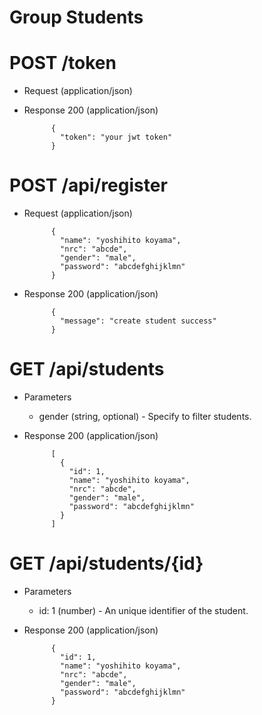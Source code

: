 # Group Students
# POST /token

+ Request (application/json)
            
+ Response 200 (application/json)

            {
              "token": "your jwt token"
            }

# POST /api/register

+ Request (application/json)

            {
              "name": "yoshihito koyama",
              "nrc": "abcde",
              "gender": "male",
              "password": "abcdefghijklmn"
            }

+ Response 200 (application/json)

            {
              "message": "create student success"
            }


# GET /api/students

+ Parameters

  + gender (string, optional) - Specify to filter students.

+ Response 200 (application/json)

            [
              {
                "id": 1,
                "name": "yoshihito koyama",
                "nrc": "abcde",
                "gender": "male",
                "password": "abcdefghijklmn"
              }
            ]

# GET /api/students/{id}

+ Parameters

  + id: 1 (number) - An unique identifier of the student.


+ Response 200 (application/json)

            {
              "id": 1,
              "name": "yoshihito koyama",
              "nrc": "abcde",
              "gender": "male",
              "password": "abcdefghijklmn"
            }

